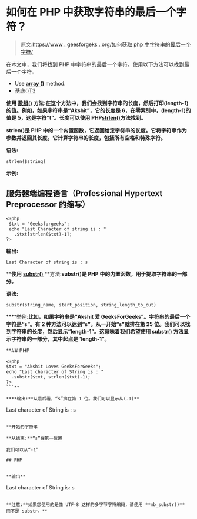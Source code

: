 # 如何在 PHP 中获取字符串的最后一个字符？

> 原文:[https://www . geesforgeks . org/如何获取 php 中字符串的最后一个字符/](https://www.geeksforgeeks.org/how-to-get-the-last-character-of-a-string-in-php/)

在本文中，我们将找到 PHP 中字符串的最后一个字符。使用以下方法可以找到最后一个字符。

*   Use [**array ()**](https://www.geeksforgeeks.org/php-array-function/) [](https://www.geeksforgeeks.org/php-substr-function/)method.
*   [基底()T3](https://www.geeksforgeeks.org/php-substr-function/)

**使用** [**数组()**](https://www.geeksforgeeks.org/php-array-function/) **方法:**在这个方法中，我们会找到字符串的长度，然后打印(length-1)的值。例如，如果字符串是“Akshit”，它的长度是 6，在零索引中，(length-1)的值是 5，这是字符“t”。长度可以使用 PHP**[**strlen()**](https://www.geeksforgeeks.org/php-strlen-function/)方法找到。**

**strlen()是 PHP 中的一个内置函数，它返回给定字符串的长度。它将字符串作为参数并返回其长度。它计算字符串的长度，包括所有空格和特殊字符。**

****语法:****

```
strlen($string)
```

****示例:****

## **服务器端编程语言（Professional Hypertext Preprocessor 的缩写）**

```
<?php
 $txt = "Geeksforgeeks";
 echo "Last Character of string is : " 
   .$txt[strlen($txt)-1];
?>
```

****输出:****

```
Last Character of string is : s
```

****使用** [**substr()**](https://www.geeksforgeeks.org/php-substr-function/) **方法:**substr()是 PHP 中的内置函数，用于提取字符串的一部分。**

****语法:****

```
substr(string_name, start_position, string_length_to_cut)
```

****举例:**比如，如果字符串是“Akshit 爱 GeeksForGeeks”。字符串的最后一个字符是“s”。有 2 种方法可以达到“s”。从一开始“s”就排在第 25 位。我们可以找到字符串的长度，然后显示“length-1”。这意味着我们希望使用 **substr()** 方法显示字符串的一部分，其中起点是“length-1”。**

 **## PHP

```
<?php
$txt = "Akshit Loves GeeksForGeeks";
echo "Last character of String is : "
  .substr($txt, strlen($txt)-1);
?>
```** 

****输出:**从最后看，“s”排在第 1 位。我们可以显示从(-1)**

```
Last character of String is : s
```

**开始的字符串

**从结束:**“s”在第一位置

我们可以从“-1”

## PHP

```
<?php
$txt = "Akshit Loves GeeksForGeeks";
echo "Last character of String is: ".substr($txt, -1);
?>
```

**输出**

```
Last character of String is: s
```

**注意:**如果您使用的是像 UTF-8 这样的多字节字符编码，请使用 **mb_substr()** 而不是 substr。**